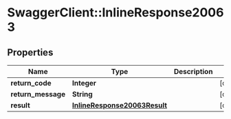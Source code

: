 # SwaggerClient::InlineResponse20063

## Properties
Name | Type | Description | Notes
------------ | ------------- | ------------- | -------------
**return_code** | **Integer** |  | [optional] 
**return_message** | **String** |  | [optional] 
**result** | [**InlineResponse20063Result**](InlineResponse20063Result.md) |  | [optional] 



